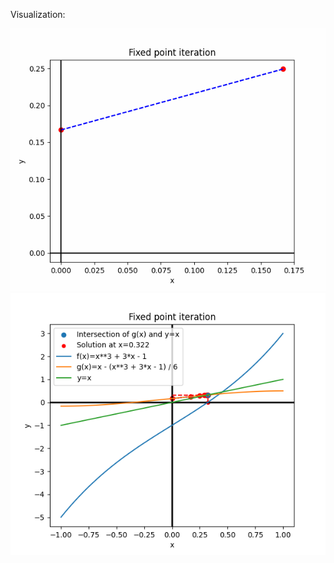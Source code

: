 Visualization:

![](https://github.com/Mukhammedali22/Numerical-Methods-for-MCM-Fall-2022/blob/main/Lab1/FixedPointIteration.gif)
![](https://github.com/Mukhammedali22/Numerical-Methods-for-MCM-Fall-2022/blob/main/Lab1/Result.png)
